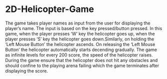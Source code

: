 # 2D-Helicopter-Game
The game takes player names as input from the user for displaying the player’s name. The input is based on the key pressed/button pressed. In this game, when the player presses ‘W’ key the helicopter goes up, when the player presses ‘S’ key the helicopter goes down.Similarly, on holding the ‘Left Mouse Button’ the helicopter ascends. On releasing the ‘Left Mouse Button’ the helicopter automatically starts decending gradually. The game as infinite levels for every 200 score, the speed of the helicopter raises. During the game ensure that the helicopter does not hit any obstacles and should confine to the playing arena failing which the game terminates after displaying the score.
